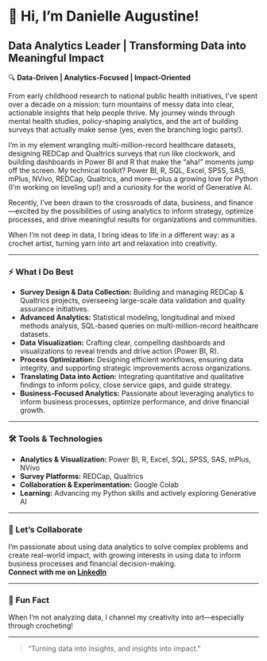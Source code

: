 # 👋 Hi, I’m Danielle Augustine!

## Data Analytics Leader | Transforming Data into Meaningful Impact

🔍 **Data-Driven | Analytics-Focused | Impact-Oriented**

From early childhood research to national public health initiatives, I’ve spent over a decade on a mission: turn mountains of messy data into clear, actionable insights that help people thrive. My journey winds through mental health studies, policy-shaping analytics, and the art of building surveys that actually make sense (yes, even the branching logic parts!).

I’m in my element wrangling multi-million-record healthcare datasets, designing REDCap and Qualtrics surveys that run like clockwork, and building dashboards in Power BI and R that make the “aha!” moments jump off the screen. My technical toolkit? Power BI, R, SQL, Excel, SPSS, SAS, mPlus, NVivo, REDCap, Qualtrics, and more—plus a growing love for Python (I’m working on leveling up!) and a curiosity for the world of Generative AI.

Recently, I’ve been drawn to the crossroads of data, business, and finance—excited by the possibilities of using analytics to inform strategy, optimize processes, and drive meaningful results for organizations and communities.

When I’m not deep in data, I bring ideas to life in a different way: as a crochet artist, turning yarn into art and relaxation into creativity.

---

### ⚡ What I Do Best

- **Survey Design & Data Collection:** Building and managing REDCap & Qualtrics projects, overseeing large-scale data validation and quality assurance initiatives.
- **Advanced Analytics:** Statistical modeling, longitudinal and mixed methods analysis, SQL-based queries on multi-million-record healthcare datasets.
- **Data Visualization:** Crafting clear, compelling dashboards and visualizations to reveal trends and drive action (Power BI, R).
- **Process Optimization:** Designing efficient workflows, ensuring data integrity, and supporting strategic improvements across organizations.
- **Translating Data into Action:** Integrating quantitative and qualitative findings to inform policy, close service gaps, and guide strategy.
- **Business-Focused Analytics:** Passionate about leveraging analytics to inform business processes, optimize performance, and drive financial growth.

---

### 🛠️ Tools & Technologies

- **Analytics & Visualization:** Power BI, R, Excel, SQL, SPSS, SAS, mPlus, NVivo
- **Survey Platforms:** REDCap, Qualtrics
- **Collaboration & Experimentation:** Google Colab
- **Learning:** Advancing my Python skills and actively exploring Generative AI

---

### 🚀 Let’s Collaborate

I’m passionate about using data analytics to solve complex problems and create real-world impact, with growing interests in using data to inform business processes and financial decision-making.  
**Connect with me on [LinkedIn](https://www.linkedin.com/in/daugustine/)**

---

### 🎨 Fun Fact

When I’m not analyzing data, I channel my creativity into art—especially through crocheting!

---

> “Turning data into insights, and insights into impact.”
